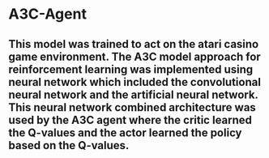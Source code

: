 # A3C-Agent

## This model was trained to act on the atari casino game environment. The A3C model approach for reinforcement learning was implemented using neural network which included the convolutional neural network and the artificial neural network. This neural network combined architecture was used by the A3C agent where the critic learned the Q-values and the actor learned the policy based on the Q-values.
